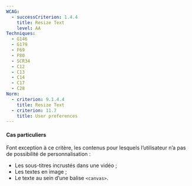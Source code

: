 ```yaml
---
WCAG:
  - successCriterion: 1.4.4
    title: Resize Text
    level: AA
Techniques:
  - G146
  - G179
  - F69
  - F80
  - SCR34
  - C12
  - C13
  - C14
  - C17
  - C28
Norm:
  - criterion: 9.1.4.4
    title: Resize Text
  - criterion: 11.7
    title: User preferences
---
```


#### Cas particuliers

Font exception à ce critère, les contenus pour lesquels l’utilisateur n’a pas de possibilité de personnalisation :

- Les sous-titres incrustés dans une vidéo ;
- Les textes en image ;
- Le texte au sein d’une balise `<canvas>`.
